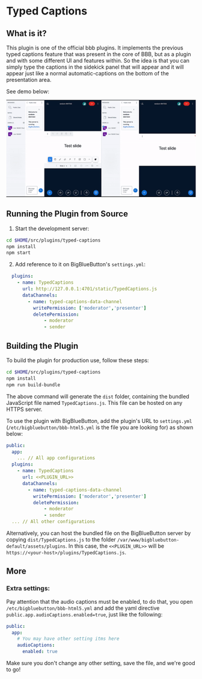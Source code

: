 # Typed Captions

## What is it?

This plugin is one of the official bbb plugins. It implements the previous typed captions feature that was present in the core of BBB, but as a plugin and with some different UI and features within. So the idea is that you can simply type the captions in the sidekick panel that will appear and it will appear just like a normal automatic-captions on the bottom of the presentation area.

See demo below:

![Gif of plugin demo](./public/assets/plugin_demo.gif)

## Running the Plugin from Source

1. Start the development server:

```bash
cd $HOME/src/plugins/typed-captions
npm install
npm start
```

2. Add reference to it on BigBlueButton's `settings.yml`:

```yaml
  plugins:
    - name: TypedCaptions
      url: http://127.0.0.1:4701/static/TypedCaptions.js
      dataChannels:
        - name: typed-captions-data-channel
          writePermission: ['moderator','presenter']
          deletePermission:
              - moderator
              - sender
```

## Building the Plugin

To build the plugin for production use, follow these steps:

```bash
cd $HOME/src/plugins/typed-captions
npm install
npm run build-bundle
```

The above command will generate the `dist` folder, containing the bundled JavaScript file named `TypedCaptions.js`. This file can be hosted on any HTTPS server.

To use the plugin with BigBlueButton, add the plugin's URL to `settings.yml` (`/etc/bigbluebutton/bbb-html5.yml` is the file you are looking for) as shown below:

```yaml
public:
  app:
    ... // All app configurations
  plugins:
    - name: TypedCaptions
      url: <<PLUGIN_URL>>
      dataChannels:
        - name: typed-captions-data-channel
          writePermission: ['moderator','presenter']
          deletePermission:
              - moderator
              - sender
  ... // All other configurations
```

Alternatively, you can host the bundled file on the BigBlueButton server by copying `dist/TypedCaptions.js` to the folder `/var/www/bigbluebutton-default/assets/plugins`. In this case, the `<<PLUGIN_URL>>` will be `https://<your-host>/plugins/TypedCaptions.js`.

## More

### Extra settings:

Pay attention that the audio captions must be enabled, to do that, you open `/etc/bigbluebutton/bbb-html5.yml` and add the yaml directive `public.app.audioCaptions.enabled=true`, just like the following:

```yml
public:
  app:
    # You may have other setting itms here
    audioCaptions:
      enabled: true
```

Make sure you don't change any other setting, save the file, and we're good to go!
